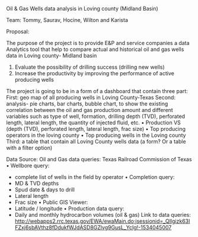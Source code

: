 Oil & Gas Wells data analysis in 
Loving county (Midland Basin)

Team: Tommy, Saurav, Hocine, Wilton and Karista 

Proposal:

The purpose of the project is to provide E&P and service companies a data Analytics tool that help to compare actual and historical oil and gas wells data in Loving county- Midland basin 
1. Evaluate the possibility of drilling success (drilling new wells)
2. Increase the productivity by improving the performance of active producing wells

The project is going to be in a form of a dashboard that contain three part:
First: geo map of all producing wells in Loving County-Texas 
Second: analysis- pie charts, bar charts, bubble chart, to show the existing correlation between the oil and gas production amount and different variables such as type of well, formation, drilling depth (TVD), perforated length, lateral length, the quantity of injected fluid, etc. 
•	Production VS (depth (TVD), perforated length, lateral length, frac size) 
•	Top producing operators in the loving county 
•	Top producing wells in the Loving county 
Third: a table that contain all Loving County wells data (a form? Or a table with a filter option)
	 


Data Source:
Oil and Gas data queries: Texas Railroad Commission of Texas 
•	Wellbore query: 
-	complete list of wells in the field by operator 
•	Completion query:
-	MD & TVD depths 
-	Spud date & days to drill 
-	Lateral length 
-	Frac size 
•	Public GIS Viewer:
-	Latitude / longitude 
•	 Production data query: 
-	Daily and monthly hydrocarbon volumes (oil & gas)
Link to data queries: 
http://webapps2.rrc.texas.gov/EWA/ewaMain.do;jsessionid=_QlIgizk63IFZxj6sbAVthz8fDdukfWJdASD8GZlvg9GusL_YcIg!-1534045007


